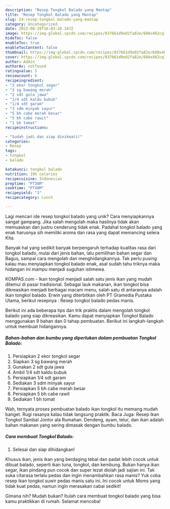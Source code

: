 ```yaml
---
description: "Resep Tongkol Balado yang Mantap"
title: "Resep Tongkol Balado yang Mantap"
slug: 24-resep-tongkol-balado-yang-mantap
category: Uncategorized
date: 2022-08-28T16:03:28.347Z
image: https://img-global.cpcdn.com/recipes/837661d9e02fa82e/680x482cq70/tongkol-balado-foto-resep-utama.jpg
hideToc: false
enableToc: true
enableTocContent: false
thumbnail: https://img-global.cpcdn.com/recipes/837661d9e02fa82e/680x482cq70/tongkol-balado-foto-resep-utama.jpg
cover: https://img-global.cpcdn.com/recipes/837661d9e02fa82e/680x482cq70/tongkol-balado-foto-resep-utama.jpg
author: Admin
authorAv: notfound
ratingvalue: 5
reviewcount: 6
recipeingredient:
- "2 ekor tongkol segar"
- "3 sg bawang merah"
- "2 sdt gula jawa"
- "1/4 sdt kaldu bubuk"
- "1/4 sdt garam"
- "3 sdm minyak sayur"
- "5 bh cabe merah besar"
- "5 bh cabe rawit"
- "1 bh tomat"
recipeinstructions:

- "Sudah jadi dan siap dinikmati!"
categories:
- Resep
tags:
- tongkol
- balado

katakunci: tongkol balado 
nutrition: 195 calories
recipecuisine: Indonesian
preptime: "PT38M"
cooktime: "PT40M"
recipeyield: "3"
recipecategory: Lunch

---
```





Lagi mencari ide resep tongkol balado yang unik? Cara menyiapkannya sangat gampang. Jika salah mengolah maka hasilnya tidak akan memuaskan dan justru cenderung tidak enak. Padahal tongkol balado yang enak harusnya sih memiliki aroma dan rasa yang dapat memancing selera Kita.





Banyak hal yang sedikit banyak berpengaruh terhadap kualitas rasa dari tongkol balado, mulai dari jenis bahan, lalu pemilihan bahan segar dan Bagus, sampai cara mengolah dan menghidangkannya. Tak perlu pusing kalau mau menyiapkan tongkol balado enak,      asal sudah tahu triknya maka hidangan ini mampu menjadi suguhan istimewa.














KOMPAS.com - Ikan tongkol menjadi salah satu jenis ikan yang mudah ditemui di pasar tradisional. Sebagai lauk makanan, ikan tongkol bisa dikreasikan menjadi berbagai macam menu, salah satu di antaranya adalah ikan tongkol balado. Erwin yang diterbitkan oleh PT Gramedia Pustaka Utama, berikut resepnya : Resep tongkol balado pedas manis.






Berikut ini ada beberapa tips dan trik praktis dalam mengolah tongkol balado yang siap dikreasikan. Kamu dapat menyiapkan Tongkol Balado menggunakan 9 bahan dan 0 tahap pembuatan. Berikut ini langkah-langkah untuk membuat hidangannya.

<!--inarticleads1-->

##### Bahan-bahan dan bumbu yang diperlukan dalam pembuatan Tongkol Balado:

1. Persiapkan 2 ekor tongkol segar
1. Siapkan 3 sg bawang merah
1. Gunakan 2 sdt gula jawa
1. Ambil 1/4 sdt kaldu bubuk
1. Persiapkan 1/4 sdt garam
1. Sediakan 3 sdm minyak sayur
1. Persiapkan 5 bh cabe merah besar
1. Persiapkan 5 bh cabe rawit
1. Sediakan 1 bh tomat


Wah, ternyata proses pembuatan balado ikan tongkol itu memang mudah banget. Rugi rasanya kalau tidak langsung praktik. Baca Juga: Resep Ikan Tongkol Sambal Jontor ala Rumahan. Dendeng, ayam, telur, dan ikan adalah bahan makanan yang sering dimasak dengan bumbu balado. 

<!--inarticleads2-->

##### Cara membuat Tongkol Balado:


1. Selesai dan siap dihidangkan!

Khusus ikan, jenis ikan yang berdaging tebal dan padat lebih cocok untuk dibuat balado, seperti ikan tuna, tongkol, dan kembung. Bukan hanya ikan segar, ikan pindang pun cocok dan super lezat diolah jadi sajian ini. Tak suka citarasa terlalu pedas dan ingin menambahkan rasa manis? Yuk coba resep ikan tongkol suwir pedas manis satu ini. Ini cocok untuk Moms yang tidak kuat pedas, namun ingin merasakan cabai sedikit! 

Gimana nih? Mudah bukan? Itulah cara membuat tongkol balado yang bisa kamu praktikkan di rumah. Selamat mencoba!
